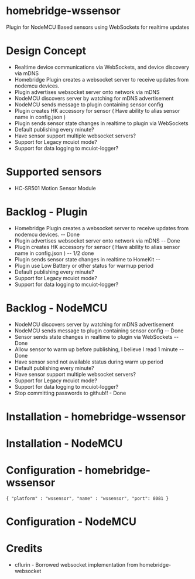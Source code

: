 # homebridge-wssensor
Plugin for NodeMCU Based sensors using WebSockets for realtime updates

# Design Concept

* Realtime device communications via WebSockets, and device discovery via mDNS
* Homebridge Plugin creates a websocket server to receive updates from nodemcu devices.
* Plugin advertises websocket server onto network via mDNS
* NodeMCU discovers server by watching for mDNS advertisement
* NodeMCU sends message to plugin containing sensor config
* Plugin creates HK accessory for sensor ( Have ability to alias sensor name in config.json )
* Plugin sends sensor state changes in realtime to plugin via WebSockets
* Default publishing every minute?
* Have sensor support multiple websocket servers?
* Support for Legacy mcuiot mode?
* Support for data logging to mcuiot-logger?

# Supported sensors

* HC-SR501 Motion Sensor Module

# Backlog - Plugin

* Homebridge Plugin creates a websocket server to receive updates from nodemcu devices.  -- Done
* Plugin advertises websocket server onto network via mDNS -- Done
* Plugin creates HK accessory for sensor ( Have ability to alias sensor name in config.json )  -- 1/2 done
* Plugin sends sensor state changes in realtime to HomeKit --
* Plugin use Low Battery or other status for warmup period
* Default publishing every minute?
* Support for Legacy mcuiot mode?
* Support for data logging to mcuiot-logger?

# Backlog - NodeMCU

* NodeMCU discovers server by watching for mDNS advertisement
* NodeMCU sends message to plugin containing sensor config -- Done
* Sensor sends state changes in realtime to plugin via WebSockets -- Done
* Allow sensor to warm up before publishing, I believe I read 1 minute -- Done
* Have sensor send not available status during warm up period
* Default publishing every minute?
* Have sensor support multiple websocket servers?
* Support for Legacy mcuiot mode?
* Support for data logging to mcuiot-logger?
* Stop committing passwords to github!! - Done

# Installation - homebridge-wssensor

# Installation - NodeMCU

# Configuration - homebridge-wssensor

``{
  "platform" : "wssensor",
  "name" : "wssensor",
  "port": 8081
}
``

# Configuration - NodeMCU

# Credits

* cflurin - Borrowed websocket implementation from homebridge-websocket
